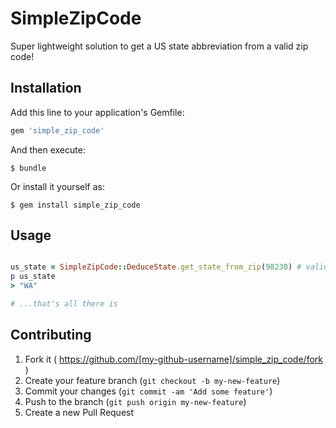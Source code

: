 # SimpleZipCode

Super lightweight solution to get a US state abbreviation from a valid zip code!

## Installation

Add this line to your application's Gemfile:

```ruby
gem 'simple_zip_code'
```

And then execute:

    $ bundle

Or install it yourself as:

    $ gem install simple_zip_code

## Usage

```ruby

us_state = SimpleZipCode::DeduceState.get_state_from_zip(98230) # valid zip integer
p us_state
> "WA"

# ...that's all there is
```

## Contributing

1. Fork it ( https://github.com/[my-github-username]/simple_zip_code/fork )
2. Create your feature branch (`git checkout -b my-new-feature`)
3. Commit your changes (`git commit -am 'Add some feature'`)
4. Push to the branch (`git push origin my-new-feature`)
5. Create a new Pull Request
